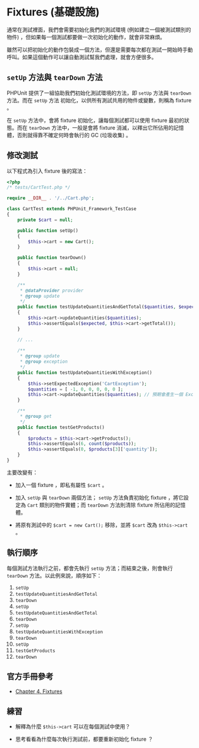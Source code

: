 # Fixtures (基礎設施)

通常在測試裡面，我們會需要初始化我們的測試環境 (例如建立一個被測試類別的物件) ，但如果每一個測試都要做一次初始化的動作，就會非常麻煩。

雖然可以把初始化的動作包裝成一個方法，但還是需要每次都在測試一開始時手動呼叫。如果這個動作可以讓自動測試幫我們處理，就會方便很多。

## `setUp` 方法與 `tearDown` 方法

PHPUnit 提供了一組協助我們初始化測試環境的方法，即 `setUp` 方法與 `tearDown` 方法。而在 `setUp` 方法 初始化，以供所有測試共用的物件或變數，則稱為 fixture 。

在 `setUp` 方法中，會將 fixture 初始化，讓每個測試都可以使用 fixture 最初的狀態。而在 `tearDown` 方法中，一般是會將 fixture 消滅，以釋出它所佔用的記憶體，否則就得靠不確定何時會執行的 GC (垃圾收集) 。

## 修改測試

以下程式為引入 fixture 後的寫法：

```php
<?php
/* tests/CartTest.php */

require __DIR__ . '/../Cart.php';

class CartTest extends PHPUnit_Framework_TestCase
{
    private $cart = null;

    public function setUp()
    {
        $this->cart = new Cart();
    }

    public function tearDown()
    {
        $this->cart = null;
    }

    /**
     * @dataProvider provider
     * @group update
     */
    public function testUpdateQuantitiesAndGetTotal($quantities, $expected)
    {
        $this->cart->updateQuantities($quantities);
        $this->assertEquals($expected, $this->cart->getTotal());
    }

    // ...
    
    /**
     * @group update
     * @group exception
     */
    public function testUpdateQuantitiesWithException()
    {
        $this->setExpectedException('CartException');
        $quantities = [ -1, 0, 0, 0, 0, 0 ];
        $this->cart->updateQuantities($quantities); // 預期會產生一個 Exception
    }

    /**
     * @group get
     */
    public function testGetProducts()
    {
        $products = $this->cart->getProducts();
        $this->assertEquals(6, count($products));
        $this->assertEquals(0, $products[3]['quantity']);
    }
}
```

主要改變有：

* 加入一個 fixture ，即私有屬性 `$cart` 。

* 加入 `setUp` 與 `tearDown` 兩個方法； `setUp` 方法負責初始化 fixture ，將它設定為 `Cart` 類別的物件實體；而 `tearDown` 方法則清除 fixture 所佔用的記憶體。

* 將原有測試中的 `$cart = new Cart();` 移除，並將 `$cart` 改為 `$this->cart` 。

## 執行順序

每個測試方法執行之前，都會先執行 `setUp` 方法；而結束之後，則會執行 `tearDown` 方法。以此例來說，順序如下：

1. `setUp`
2. `testUpdateQuantitiesAndGetTotal`
3. `tearDown`
4. `setUp`
5. `testUpdateQuantitiesAndGetTotal`
6. `tearDown`
7. `setUp`
8. `testUpdateQuantitiesWithException`
9. `tearDown`
10. `setUp`
11. `testGetProducts`
12. `tearDown`

## 官方手冊參考

* [Chapter 4. Fixtures](https://phpunit.de/manual/current/en/fixtures.html)

## 練習

* 解釋為什麼 `$this->cart` 可以在每個測試中使用？

* 思考看看為什麼每次執行測試前，都要重新初始化 fixture ？
